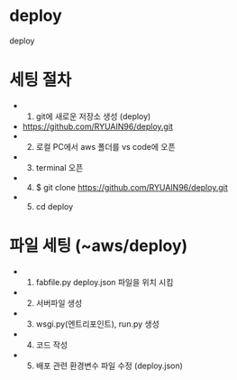 # deploy
deploy

# 세팅 절차
- 1. git에 새로운 저장소 생성 (deploy)
-    https://github.com/RYUAIN96/deploy.git
- 2. 로컬 PC에서 aws 폴더를 vs code에 오픈
- 3. terminal 오픈
- 4. $ git clone https://github.com/RYUAIN96/deploy.git 
- 5. cd deploy

# 파일 세팅 (~aws/deploy)
- 1. fabfile.py deploy.json 파일을 위치 시킴
- 2. 서버파일 생성
- 3. wsgi.py(엔트리포인트), run.py 생성
- 4. 코드 작성
- 5. 배포 관련 환경변수 파일 수정 (deploy.json)
